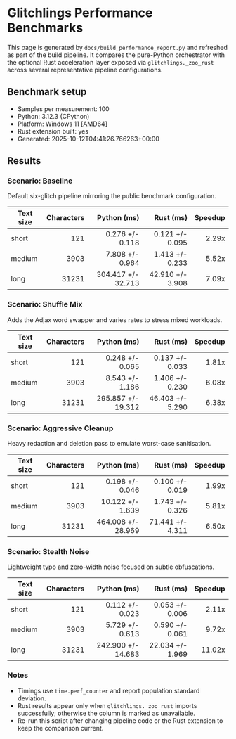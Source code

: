 # Glitchlings Performance Benchmarks

This page is generated by `docs/build_performance_report.py` and refreshed as part of the build pipeline. It compares the pure-Python orchestrator with the optional Rust acceleration layer exposed via `glitchlings._zoo_rust` across several representative pipeline configurations.

## Benchmark setup

- Samples per measurement: 100
- Python: 3.12.3 (CPython)
- Platform: Windows 11 [AMD64]
- Rust extension built: yes
- Generated: 2025-10-12T04:41:26.766263+00:00

## Results

### Scenario: Baseline

Default six-glitch pipeline mirroring the public benchmark configuration.

| Text size | Characters | Python (ms) | Rust (ms) | Speedup |
| --- | ---: | ---: | ---: | ---: |
| short | 121 | 0.276 +/- 0.118 | 0.121 +/- 0.095 | 2.29x |
| medium | 3903 | 7.808 +/- 0.964 | 1.413 +/- 0.233 | 5.52x |
| long | 31231 | 304.417 +/- 32.713 | 42.910 +/- 3.908 | 7.09x |

### Scenario: Shuffle Mix

Adds the Adjax word swapper and varies rates to stress mixed workloads.

| Text size | Characters | Python (ms) | Rust (ms) | Speedup |
| --- | ---: | ---: | ---: | ---: |
| short | 121 | 0.248 +/- 0.065 | 0.137 +/- 0.033 | 1.81x |
| medium | 3903 | 8.543 +/- 1.186 | 1.406 +/- 0.230 | 6.08x |
| long | 31231 | 295.857 +/- 19.312 | 46.403 +/- 5.290 | 6.38x |

### Scenario: Aggressive Cleanup

Heavy redaction and deletion pass to emulate worst-case sanitisation.

| Text size | Characters | Python (ms) | Rust (ms) | Speedup |
| --- | ---: | ---: | ---: | ---: |
| short | 121 | 0.198 +/- 0.046 | 0.100 +/- 0.019 | 1.99x |
| medium | 3903 | 10.122 +/- 1.639 | 1.743 +/- 0.326 | 5.81x |
| long | 31231 | 464.008 +/- 28.969 | 71.441 +/- 4.311 | 6.50x |

### Scenario: Stealth Noise

Lightweight typo and zero-width noise focused on subtle obfuscations.

| Text size | Characters | Python (ms) | Rust (ms) | Speedup |
| --- | ---: | ---: | ---: | ---: |
| short | 121 | 0.112 +/- 0.023 | 0.053 +/- 0.006 | 2.11x |
| medium | 3903 | 5.729 +/- 0.613 | 0.590 +/- 0.061 | 9.72x |
| long | 31231 | 242.900 +/- 14.683 | 22.034 +/- 1.969 | 11.02x |


### Notes

- Timings use `time.perf_counter` and report population standard deviation.
- Rust results appear only when `glitchlings._zoo_rust` imports successfully; otherwise the column is marked as unavailable.
- Re-run this script after changing pipeline code or the Rust extension to keep the comparison current.
